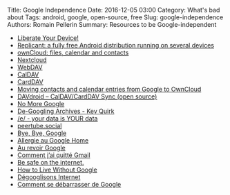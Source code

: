 Title: Google Independence
Date: 2016-12-05 03:00
Category: What's bad about
Tags: android, google, open-source, free
Slug: google-independence
Authors: Romain Pellerin
Summary: Resources to be Google-independent

- [Liberate Your Device!](https://fsfe.org/campaigns/android/liberate.en.html)
- [Replicant: a fully free Android distribution running on several devices](http://www.replicant.us/)
- [ownCloud: files, calendar and contacts](https://owncloud.org/)
- [Nextcloud](https://nextcloud.com/)
- [WebDAV](https://en.wikipedia.org/wiki/WebDAV)
- [CalDAV](https://en.wikipedia.org/wiki/CalDAV)
- [CardDAV](https://en.wikipedia.org/wiki/CardDAV)
- [Moving contacts and calendar entries from Google to OwnCloud](https://workaround.org/article/moving-contacts-and-calendar-entries-from-google-to-owncloud/)
- [DAVdroid – CalDAV/CardDAV Sync (open source)](https://play.google.com/store/apps/details?id=at.bitfire.davdroid&hl=en)
- [No More Google](https://nomoregoogle.com/)
- [De-Googling Archives - Kev Quirk](https://kevq.uk/category/de-googling/)
- [/e/ - your data is YOUR data](https://e.foundation/)
- [peertube.social](https://peertube.social/)
- [Bye, Bye, Google](https://defn.io/2019/02/04/bye-bye-google/)
- [Allergie au Google Home](https://grisebouille.net/allergie-au-google-home/)
- [Au revoir Google](https://www.camilleroux.com/2019/05/15/au-revoir-google/)
- [Comment j’ai quitté Gmail](https://www.camilleroux.com/2019/05/21/comment-jai-quitte-gmail/)
- [Be safe on the internet.](https://securitycheckli.st/)
- [How to Live Without Google](https://spreadprivacy.com/how-to-remove-google/)
- [Dégooglisons Internet](https://degooglisons-internet.org/fr/alternatives/)
- [Comment se débarrasser de Google](https://iampox.com/blog/comment-se-debarrasser-de-google)
